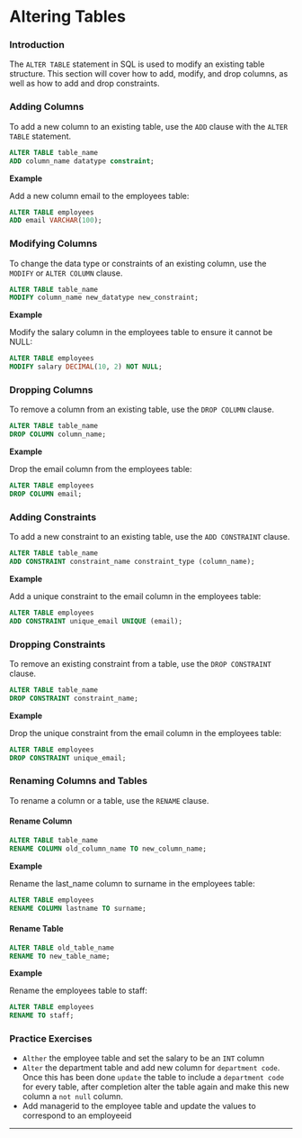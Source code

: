 # Altering Tables

### Introduction
The `ALTER TABLE` statement in SQL is used to modify an existing table structure. This section will cover how to add, modify, and drop columns, as well as how to add and drop constraints.

### Adding Columns
To add a new column to an existing table, use the `ADD` clause with the `ALTER TABLE` statement.

```sql
ALTER TABLE table_name
ADD column_name datatype constraint;
```

**Example**

Add a new column email to the employees table:

```sql
ALTER TABLE employees
ADD email VARCHAR(100);
```

### Modifying Columns
To change the data type or constraints of an existing column, use the` MODIFY` or `ALTER COLUMN` clause.

```sql
ALTER TABLE table_name
MODIFY column_name new_datatype new_constraint;
```

**Example**

Modify the salary column in the employees table to ensure it cannot be NULL:

```sql
ALTER TABLE employees
MODIFY salary DECIMAL(10, 2) NOT NULL;
```

### Dropping Columns
To remove a column from an existing table, use the `DROP COLUMN` clause.

```sql
ALTER TABLE table_name
DROP COLUMN column_name;
```

**Example**

Drop the email column from the employees table:

```sql
ALTER TABLE employees
DROP COLUMN email;
```

### Adding Constraints
To add a new constraint to an existing table, use the `ADD CONSTRAINT` clause.

```sql
ALTER TABLE table_name
ADD CONSTRAINT constraint_name constraint_type (column_name);
```

**Example**

Add a unique constraint to the email column in the employees table:

```sql
ALTER TABLE employees
ADD CONSTRAINT unique_email UNIQUE (email);
```

### Dropping Constraints
To remove an existing constraint from a table, use the `DROP CONSTRAINT` clause.

```sql
ALTER TABLE table_name
DROP CONSTRAINT constraint_name;
```

**Example**

Drop the unique constraint from the email column in the employees table:

```sql
ALTER TABLE employees
DROP CONSTRAINT unique_email;
```

### Renaming Columns and Tables
To rename a column or a table, use the `RENAME` clause.

#### Rename Column

```sql
ALTER TABLE table_name
RENAME COLUMN old_column_name TO new_column_name;
```

**Example**

Rename the last_name column to surname in the employees table:

```sql
ALTER TABLE employees
RENAME COLUMN lastname TO surname;
```

#### Rename Table

```sql
ALTER TABLE old_table_name
RENAME TO new_table_name;
```

**Example**

Rename the employees table to staff:

```sql
ALTER TABLE employees
RENAME TO staff;
```

### Practice Exercises

* `Alther` the employee table and set the salary to be an `INT` column
* `Alter` the department table and add new column for `department code`. Once this has been done `update` the table to include a `department code` for every table, after completion alter the table again and make this new column a `not null` column.
* Add managerid to the employee table and update the values to correspond to an employeeid

---
